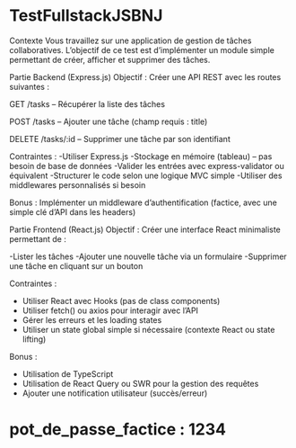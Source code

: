 # TestFullstackJSBNJ

Contexte
Vous travaillez sur une application de gestion de tâches collaboratives. L’objectif de ce test est d’implémenter un module simple permettant de créer, afficher et supprimer des tâches.

Partie Backend (Express.js)
Objectif : Créer une API REST avec les routes suivantes :

GET /tasks – Récupérer la liste des tâches

POST /tasks – Ajouter une tâche (champ requis : title)

DELETE /tasks/:id – Supprimer une tâche par son identifiant

Contraintes : 
-Utiliser Express.js
-Stockage en mémoire (tableau) – pas besoin de base de données
-Valider les entrées avec express-validator ou équivalent
-Structurer le code selon une logique MVC simple
-Utiliser des middlewares personnalisés si besoin

Bonus :
Implémenter un middleware d’authentification (factice, avec une simple clé d’API dans les headers)

Partie Frontend (React.js)
Objectif : Créer une interface React minimaliste permettant de :

-Lister les tâches
-Ajouter une nouvelle tâche via un formulaire
-Supprimer une tâche en cliquant sur un bouton

Contraintes :
- Utiliser React avec Hooks (pas de class components)
- Utiliser fetch() ou axios pour interagir avec l’API
- Gérer les erreurs et les loading states
- Utiliser un state global simple si nécessaire (contexte React ou state lifting)

Bonus :
- Utilisation de TypeScript
- Utilisation de React Query ou SWR pour la gestion des requêtes
- Ajouter une notification utilisateur (succès/erreur)


# pot_de_passe_factice : 1234